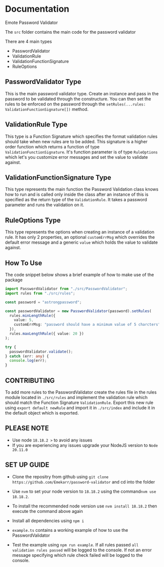 # Documentation

Emote Password Validator

The `src` folder contains the main code for the password validator

There are 4 main types

- PasswordValidator
- ValidationRule
- ValidationFunctionSignature
- RuleOptions

## PasswordValidator Type

This is the main password validator type. Create an instance and pass in the password to be validated through the constructure. You can then set the rules to be enforced on the password through the `setRules(...rules: ValidationFunctionSignature[])` method.

## ValidationRule Type

This type is a Function Signature which specifies the format validation rules should take when new rules are to be added. This signature is a higher order function which returns a function of type `ValidationFunctionSignature`. It's function parameter is of type `RuleOptions` which let's you customize error messages and set the value to validate against.

## ValidationFunctionSignature Type

This type represents the main function the Password Validation class knows how to run and is called only inside the class after an instance of this is specified as the return type of the `ValidationRule`. It takes a password parameter and runs the validation on it.

## RuleOptions Type

This type represents the options when creating an instance of a validation rule. It has only 2 properties, an optional `customErrMsg` which overrides the default error message and a generic `value` which holds the value to validate against.

## How To Use

The code snippet below shows a brief example of how to make use of the package

```typescript
import PasswordValidator from "./src/PasswordValidator";
import rules from "./src/rules";

const password = "astrongpassword";

const passwordValidator = new PasswordValidator(password).setRules(
  rules.minLengthRule({
    value: 5,
    customErrMsg: "password should have a minimum value of 5 charcters",
  }),
  rules.maxLengthRule({ value: 20 })
);

try {
  passwordValidator.validate();
} catch (err: any) {
  console.log(err);
}
```

## CONTRIBUTING

To add more rules to the PasswordValidator create the rules file in the rules module located in `./src/rules` and implement the validation rule which should match the Function Signature `ValidationRule`. Export this new rule using `export default newRule` and import it in `./src/index` and include it in the default object which is exported.

## PLEASE NOTE

- Use node `18.18.2 >` to avoid any issues
- If you are experiencing any issues upgrade your NodeJS version to `Node 20.11.0`

## SET UP GUIDE

- Clone the repositry from github using `git clone https://github.com/Emekarr/password-validator` and cd into the folder

- Use `nvm` to set your node version to `18.18.2` using the command`nvm use 18.18.2`.

- To install the recommended node version use `nvm install 18.18.2` then execute the command above again

- Install all dependencies using `npm i`

- `example.ts` contains a working example of how to use the PasswordValidator

- Test the example using `npm run example`. If all rules passed `all validation rules passed` will be logged to the console. If not an error message specifying which rule check failed will be logged to the console.
